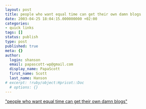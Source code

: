 ```yaml
---
layout: post
title: people who want equal time can get their own damn blogs
date: 2003-04-25 18:04:15.000000000 +02:00
categories:
- quick links
tags: []
status: publish
type: post
published: true
meta: {}
author:
  login: shanson
  email: papascott-wp@gmail.com
  display_name: PapaScott
  first_name: Scott
  last_name: Hanson
# excerpt: !ruby/object:Hpricot::Doc
  # options: {}
---
```

<p><a title="Instapundit and equal time in blogging" href="http://www.instapundit.com/archives/009153.php#009153">"people who want equal time can get their own damn blogs"</a></p>
